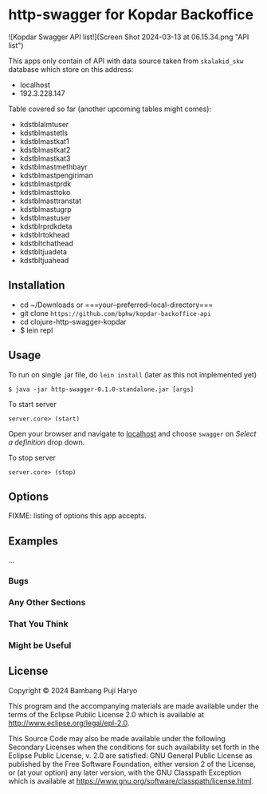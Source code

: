 # http-swagger for Kopdar Backoffice

![Kopdar Swagger API list!](Screen Shot 2024-03-13 at 06.15.34.png "API list")

This apps only contain of API with data source taken from `skalakid_skw` database which store on this address:

- localhost
- 192.3.228.147

Table covered so far (another upcoming tables might comes):

- kdstblalmtuser
- kdstblmastetls
- kdstblmastkat1
- kdstblmastkat2
- kdstblmastkat3
- kdstblmastmethbayr
- kdstblmastpengiriman
- kdstblmastprdk
- kdstblmasttoko
- kdstblmasttranstat
- kdstblmastugrp
- kdstblmastuser
- kdstblrprdkdeta
- kdstblrtokhead
- kdstbltchathead
- kdstbltjuadeta
- kdstbltjuahead

## Installation

- cd ~/Downloads or ===your–preferred–local-directory===
- git clone `https://github.com/bphw/kopdar-backoffice-api`
- cd clojure-http-swagger-kopdar
- $ lein repl

## Usage

To run on single .jar file, do `lein install` (later as this not implemented yet)

    $ java -jar http-swagger-0.1.0-standalone.jar [args]

To start server

    server.core> (start)

Open your browser and navigate to [localhost](http://192.3.228.147:3000/index.html) and choose `swagger` on _Select a definition_ drop down.

To stop server

    server.core> (stop)

## Options

FIXME: listing of options this app accepts.

## Examples

...

### Bugs

### Any Other Sections

### That You Think

### Might be Useful

## License

Copyright © 2024 Bambang Puji Haryo

This program and the accompanying materials are made available under the
terms of the Eclipse Public License 2.0 which is available at
http://www.eclipse.org/legal/epl-2.0.

This Source Code may also be made available under the following Secondary
Licenses when the conditions for such availability set forth in the Eclipse
Public License, v. 2.0 are satisfied: GNU General Public License as published by
the Free Software Foundation, either version 2 of the License, or (at your
option) any later version, with the GNU Classpath Exception which is available
at https://www.gnu.org/software/classpath/license.html.
